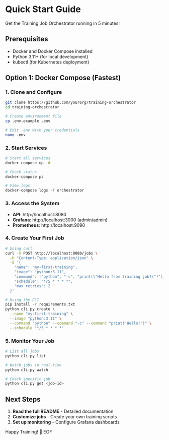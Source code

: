 # Quick Start Guide

Get the Training Job Orchestrator running in 5 minutes!

## Prerequisites

- Docker and Docker Compose installed
- Python 3.11+ (for local development)
- kubectl (for Kubernetes deployment)

## Option 1: Docker Compose (Fastest)

### 1. Clone and Configure
```bash
git clone https://github.com/yourorg/training-orchestrator
cd training-orchestrator

# Create environment file
cp .env.example .env

# Edit .env with your credentials
nano .env
```

### 2. Start Services
```bash
# Start all services
docker-compose up -d

# Check status
docker-compose ps

# View logs
docker-compose logs -f orchestrator
```

### 3. Access the System

- **API**: http://localhost:8080
- **Grafana**: http://localhost:3000 (admin/admin)
- **Prometheus**: http://localhost:9090

### 4. Create Your First Job
```bash
# Using curl
curl -X POST http://localhost:8080/jobs \
  -H "Content-Type: application/json" \
  -d '{
    "name": "my-first-training",
    "image": "python:3.11",
    "command": ["python", "-c", "print(\"Hello from training job!\")"],
    "schedule": "*/5 * * * *",
    "max_retries": 2
  }'

# Using the CLI
pip install -r requirements.txt
python cli.py create \
  --name "my-first-training" \
  --image "python:3.11" \
  --command "python" --command "-c" --command "print('Hello!')" \
  --schedule "*/5 * * * *"
```

### 5. Monitor Your Job
```bash
# List all jobs
python cli.py list

# Watch jobs in real-time
python cli.py watch

# Check specific job
python cli.py get <job-id>
```

## Next Steps

1. **Read the full README** - Detailed documentation
2. **Customize jobs** - Create your own training scripts
3. **Set up monitoring** - Configure Grafana dashboards

Happy Training! 🚀
EOF